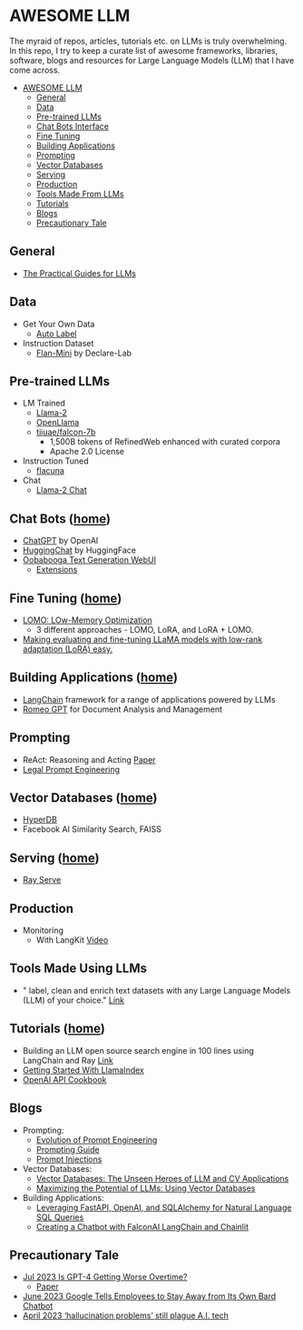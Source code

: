 # AWESOME LLM

The myraid of repos, articles, tutorials etc. on LLMs is truly overwhelming. In this repo, I try to keep a curate list of awesome frameworks, libraries, software, blogs and resources for Large Language Models (LLM) that I have come across.

- [AWESOME LLM](#awesome-llm)
    - [General](#general)
    - [Data](#data)
    - [Pre-trained LLMs](#pre-trained-llms)
    - [Chat Bots Interface](#chat-bot)
    - [Fine Tuning](#fine-tuning)
    - [Building Applications](#building-applications)
    - [Prompting](#prompting)
    - [Vector Databases](#vector-databases)
    - [Serving](#serving)
    - [Production](#production)
    - [Tools Made From LLMs](#tools-made-from-llms)
    - [Tutorials](#tutorials)
    - [Blogs](#blogs)
    - [Precautionary Tale](#precautionary-tale)

## General

- [The Practical Guides for LLMs](https://github.com/Mooler0410/LLMsPracticalGuide)

## Data

- Get Your Own Data
    - [Auto Label](https://github.com/refuel-ai/autolabel)
- Instruction Dataset
    - [Flan-Mini](https://huggingface.co/datasets/declare-lab/flan-mini) by Declare-Lab

## Pre-trained LLMs

- LM Trained
    - [Llama-2](https://www.interconnects.ai/p/llama-2-from-meta)
    - [OpenLlama](https://github.com/openlm-research/open_llama)
    - [tiiuae/falcon-7b](https://huggingface.co/tiiuae/falcon-7b)
        - 1,500B tokens of RefinedWeb enhanced with curated corpora
        - Apache 2.0 License
- Instruction Tuned
    - [flacuna](https://github.com/declare-lab/flacuna)
- Chat
    - [Llama-2 Chat](https://www.interconnects.ai/p/llama-2-from-meta)

## Chat Bots ([home](#awesome-llm))

- [ChatGPT](https://chat.openai.com/) by OpenAI
- [HuggingChat](https://huggingface.co/chat/) by HuggingFace
- [Oobabooga Text Generation WebUI](https://github.com/oobabooga/text-generation-webui)
    - [Extensions](https://github.com/oobabooga/text-generation-webui-extensions)

## Fine Tuning ([home](#awesome-llm))

- [LOMO: LOw-Memory Optimization](https://github.com/OpenLMLab/LOMO)
    - 3 different approaches - LOMO, LoRA, and LoRA + LOMO.
- [Making evaluating and fine-tuning LLaMA models with low-rank adaptation (LoRA) easy.](https://github.com/zetavg/LLaMA-LoRA-Tuner)

## Building Applications ([home](#awesome-llm))

- [LangChain](https://python.langchain.com/en/latest/index.html) framework for a range of applications powered by LLMs
- [Romeo GPT](https://github.com/fmanrique8/romeo-gpt) for Document Analysis and Management

## Prompting

- ReAct: Reasoning and Acting [Paper](https://arxiv.org/pdf/2210.03629.pdf)
- [Legal Prompt Engineering](https://www.legalpromptguide.com/1.-introduction-to-legal-prompt-engineering-lpe) 

## Vector Databases ([home](#awesome-llm))

- [HyperDB](https://github.com/jdagdelen/hyperdb)
- Facebook AI Similarity Search, FAISS

## Serving ([home](#awesome-llm))

- [Ray Serve](https://docs.ray.io/en/latest/serve/index.html)

## Production

- Monitoring
    - With LangKit [Video](https://www.youtube.com/watch?v=DLJ8m3wMJrs)

## Tools Made Using LLMs

- " label, clean and enrich text datasets with any Large Language Models (LLM) of your choice." [Link](https://github.com/refuel-ai/autolabel)

## Tutorials ([home](#awesome-llm))

- Building an LLM open source search engine in 100 lines using LangChain and Ray [Link](https://www.anyscale.com/blog/llm-open-source-search-engine-langchain-ray)
- [Getting Started With LlamaIndex](https://zilliz.com/blog/getting-started-with-llamaindex)
- [OpenAI API Cookbook](https://github.com/openai/openai-cookbook/tree/main)

## Blogs

- Prompting:
    - [Evolution of Prompt Engineering](https://www.linkedin.com/pulse/evolution-prompt-engineering-reza-bonyadi)
    - [Prompting Guide](https://www.promptingguide.ai/techniques/knowledge)
    - [Prompt Injections](https://vickieli.medium.com/hacking-llms-with-prompt-injections-6a5ebffb182b)
- Vector Databases:
    - [Vector Databases: The Unseen Heroes of LLM and CV Applications](https://pmanrique001.medium.com/vector-databases-the-unseen-heroes-of-llm-and-cv-applications-c2246d7cf29f)
    - [Maximizing the Potential of LLMs: Using Vector Databases](https://www.ruxu.dev/articles/ai/vector-stores/)
- Building Applications:
    - [Leveraging FastAPI, OpenAI, and SQLAlchemy for Natural Language SQL Queries](https://medium.com/@lgutierrwr/leveraging-fastapi-openai-and-sqlalchemy-for-natural-language-sql-queries-89052547289f)
    - [Creating a Chatbot with FalconAI LangChain and Chainlit](https://www.analyticsvidhya.com/blog/2023/07/creating-a-chatbot-with-falconai-langchain-and-chainlit/#h-creating-the-chat-application)

## Precautionary Tale

- [Jul 2023 Is GPT-4 Getting Worse Overtime?](https://www.aisnakeoil.com/p/is-gpt-4-getting-worse-over-time?utm_campaign=The%20Batch&utm_source=hs_email&utm_medium=email&_hsenc=p2ANqtz-_LD-sMoG8wc3nypgPhSFaqdIgmhEtkTsUPeRqnSpnO5nOjqOq4AilthqCKjeO3qVrdPqWB)
    - [Paper](https://arxiv.org/abs/2307.09009)
- [June 2023 Google Tells Employees to Stay Away from Its Own Bard Chatbot](https://gizmodo.com/google-tells-employees-to-stay-away-from-its-bard-chatb-1850542824)
- [April 2023 ‘hallucination problems’ still plague A.I. tech](https://fortune.com/2023/04/17/google-ceo-sundar-pichai-artificial-intelligence-bard-hallucinations-unsolved/)
